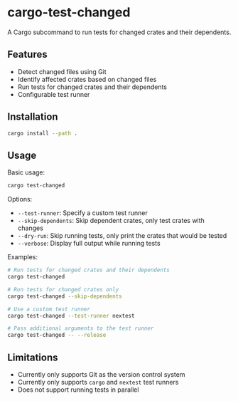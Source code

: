 # cargo-test-changed

A Cargo subcommand to run tests for changed crates and their dependents.

## Features

- Detect changed files using Git
- Identify affected crates based on changed files
- Run tests for changed crates and their dependents
- Configurable test runner

## Installation

```bash
cargo install --path .
```

## Usage

Basic usage:
```bash
cargo test-changed
```

Options:
- `--test-runner`: Specify a custom test runner
- `--skip-dependents`: Skip dependent crates, only test crates with changes
- `--dry-run`: Skip running tests, only print the crates that would be tested
- `--verbose`: Display full output while running tests

Examples:
```bash
# Run tests for changed crates and their dependents
cargo test-changed

# Run tests for changed crates only
cargo test-changed --skip-dependents

# Use a custom test runner
cargo test-changed --test-runner nextest

# Pass additional arguments to the test runner
cargo test-changed -- --release
```

## Limitations

- Currently only supports Git as the version control system
- Currently only supports `cargo` and `nextest` test runners
- Does not support running tests in parallel
